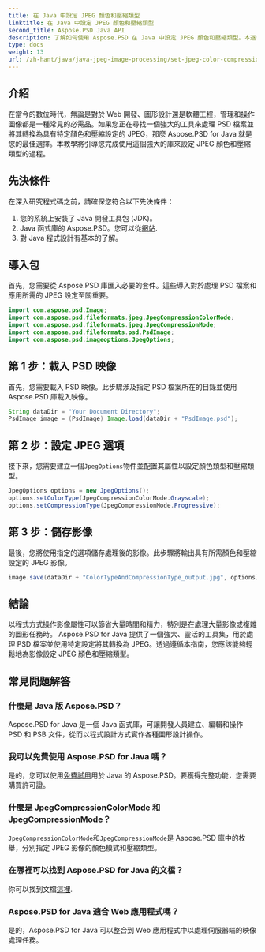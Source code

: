 ```yaml
---
title: 在 Java 中設定 JPEG 顏色和壓縮類型
linktitle: 在 Java 中設定 JPEG 顏色和壓縮類型
second_title: Aspose.PSD Java API
description: 了解如何使用 Aspose.PSD 在 Java 中設定 JPEG 顏色和壓縮類型。本逐步指南使影像處理變得簡單且有效率。
type: docs
weight: 13
url: /zh-hant/java/java-jpeg-image-processing/set-jpeg-color-compression-type-java/
---
```

## 介紹
在當今的數位時代，無論是對於 Web 開發、圖形設計還是軟體工程，管理和操作圖像都是一種常見的必需品。如果您正在尋找一個強大的工具來處理 PSD 檔案並將其轉換為具有特定顏色和壓縮設定的 JPEG，那麼 Aspose.PSD for Java 就是您的最佳選擇。本教學將引導您完成使用這個強大的庫來設定 JPEG 顏色和壓縮類型的過程。
## 先決條件
在深入研究程式碼之前，請確保您符合以下先決條件：
1. 您的系統上安裝了 Java 開發工具包 (JDK)。
2. Java 函式庫的 Aspose.PSD。您可以從[網站](https://releases.aspose.com/psd/java/).
3. 對 Java 程式設計有基本的了解。
## 導入包
首先，您需要從 Aspose.PSD 庫匯入必要的套件。這些導入對於處理 PSD 檔案和應用所需的 JPEG 設定至關重要。
```java
import com.aspose.psd.Image;
import com.aspose.psd.fileformats.jpeg.JpegCompressionColorMode;
import com.aspose.psd.fileformats.jpeg.JpegCompressionMode;
import com.aspose.psd.fileformats.psd.PsdImage;
import com.aspose.psd.imageoptions.JpegOptions;
```
## 第 1 步：載入 PSD 映像
首先，您需要載入 PSD 映像。此步驟涉及指定 PSD 檔案所在的目錄並使用 Aspose.PSD 庫載入映像。
```java
String dataDir = "Your Document Directory";
PsdImage image = (PsdImage) Image.load(dataDir + "PsdImage.psd");
```
## 第 2 步：設定 JPEG 選項
接下來，您需要建立一個`JpegOptions`物件並配置其屬性以設定顏色類型和壓縮類型。 
```java
JpegOptions options = new JpegOptions();
options.setColorType(JpegCompressionColorMode.Grayscale);
options.setCompressionType(JpegCompressionMode.Progressive);
```
## 第 3 步：儲存影像
最後，您將使用指定的選項儲存處理後的影像。此步驟將輸出具有所需顏色和壓縮設定的 JPEG 影像。
```java
image.save(dataDir + "ColorTypeAndCompressionType_output.jpg", options);
```
## 結論
以程式方式操作影像屬性可以節省大量時間和精力，特別是在處理大量影像或複雜的圖形任務時。 Aspose.PSD for Java 提供了一個強大、靈活的工具集，用於處理 PSD 檔案並使用特定設定將其轉換為 JPEG。透過遵循本指南，您應該能夠輕鬆地為影像設定 JPEG 顏色和壓縮類型。
## 常見問題解答
### 什麼是 Java 版 Aspose.PSD？
Aspose.PSD for Java 是一個 Java 函式庫，可讓開發人員建立、編輯和操作 PSD 和 PSB 文件，從而以程式設計方式實作各種圖形設計操作。
### 我可以免費使用 Aspose.PSD for Java 嗎？
是的，您可以使用[免費試用](https://releases.aspose.com/)用於 Java 的 Aspose.PSD。要獲得完整功能，您需要購買許可證。
### 什麼是 JpegCompressionColorMode 和 JpegCompressionMode？
`JpegCompressionColorMode`和`JpegCompressionMode`是 Aspose.PSD 庫中的枚舉，分別指定 JPEG 影像的顏色模式和壓縮類型。
### 在哪裡可以找到 Aspose.PSD for Java 的文檔？
你可以找到文檔[這裡](https://reference.aspose.com/psd/java/).
### Aspose.PSD for Java 適合 Web 應用程式嗎？
是的，Aspose.PSD for Java 可以整合到 Web 應用程式中以處理伺服器端的映像處理任務。